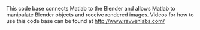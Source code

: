 This code base connects Matlab to the Blender and allows Matlab to manipulate Blender objects and receive rendered images.
Videos for how to use this code base can be found at http://www.ravvenlabs.com/
